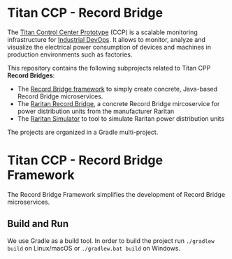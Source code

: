 # Titan CCP - Record Bridge

The [Titan Control Center Prototype](http://eprints.uni-kiel.de/43910) (CCP) is a
scalable monitoring infrastructure for [Industrial DevOps](https://industrial-devops.org/).
It allows to monitor, analyze and visualize the electrical power consumption of
devices and machines in production environments such as factories.

This repository contains the following subprojects related to Titan CPP **Record Bridges**:

* The [Record Bridge framework](#titan-ccp-record-bridge-framework) to simply create concrete, Java-based Record Bridge microservices.
* The [Raritan Record Bridge](kieker-bridge-raritan), a concrete Record Bridge mircoservice for power distribution units from the manufacturer Raritan
* The [Raritan Simulator](kieker-bridge-raritan/raritan-simulator) to tool to simulate Raritan power distribution units

The projects are organized in a Gradle multi-project.


# Titan CCP - Record Bridge Framework

The Record Bridge Framework simplifies the development of Record Bridge microservices.

## Build and Run

We use Gradle as a build tool. In order to build the project run 
`./gradlew build` on Linux/macOS or `./gradlew.bat build` on Windows.

